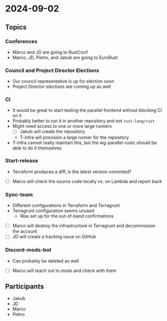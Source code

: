 # 2024-09-02

## Topics

### Conferences

- Marco and JD are going to RustConf
- Marco, JD, Pietro, and Jakub are going to EuroRust

### Council and Project Director Elections

- Our council representative is up for election soon
- Project Director elections are coming up as well

### CI

- It would be great to start testing the parallel frontend without blocking CI
  on it
- Probably better to run it in another repository and not `rust-lang/rust`
- Might need access to one or more large runners
  - [ ] Jakub will create the repository
  - T-infra will provision a large runner for the repository
- T-infra cannot really maintain this, but the wg-parallel-rustc should be able
  to do it themselves

### Start-release

- Terraform produces a diff, is the latest version commited?
- [ ] Marco will check the source code locally vs. on Lambda and report back

### Sync-team

- Different configurations in Terraform and Terragrunt
- Terragrunt configuration seems unused
  - Was set up for the out-of-band confirmations
- [ ] Marco will destroy the infrastructure in Terragrunt and decommission the
      account
- [ ] JD will create a tracking issue on GitHub

### Discord-mods-bot

- Can probably be deleted as well
- [ ] Marco will reach out to mods and check with them

## Participants

- Jakub
- JD
- Marco
- Pietro
